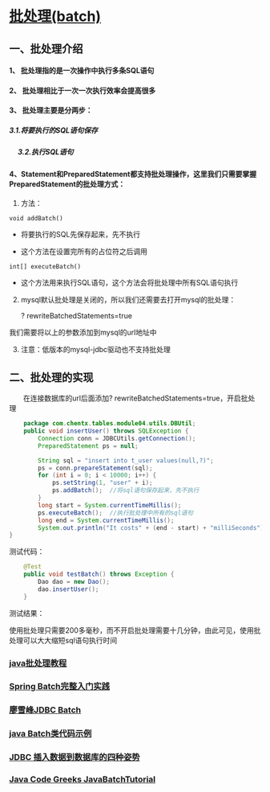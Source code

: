 # [批处理(batch)](https://www.cnblogs.com/java-zmj/p/8000605.html)
## 一、批处理介绍
#### 1、 批处理指的是一次操作中执行多条SQL语句
#### 2、 批处理相比于一次一次执行效率会提高很多
#### 3、 批处理主要是分两步：
#####       3.1.将要执行的SQL语句保存
##### 　     3.2.执行SQL语句
#### 4、Statement和PreparedStatement都支持批处理操作，这里我们只需要掌握PreparedStatement的批处理方式：
1) 方法：

`void addBatch()`

   - 将要执行的SQL先保存起来，先不执行

   - 这个方法在设置完所有的占位符之后调用

    int[] executeBatch()

   - 这个方法用来执行SQL语句，这个方法会将批处理中所有SQL语句执行

2) mysql默认批处理是关闭的，所以我们还需要去打开mysql的批处理：

    ? rewriteBatchedStatements=true

我们需要将以上的参数添加到mysql的url地址中

3)  注意：低版本的mysql-jdbc驱动也不支持批处理

## 二、批处理的实现
　　在连接数据库的url后面添加? rewriteBatchedStatements=true，开启批处理

```java
    package com.chentx.tables.module04.utils.DBUtil;
    public void insertUser() throws SQLException {
        Connection conn = JDBCUtils.getConnection();
        PreparedStatement ps = null;

        String sql = "insert into t_user values(null,?)";
        ps = conn.prepareStatement(sql);
        for (int i = 0; i < 10000; i++) {
            ps.setString(1, "user" + i);
            ps.addBatch();  //将sql语句保存起来，先不执行
        }
        long start = System.currentTimeMillis();
        ps.executeBatch();  //执行批处理中所有的sql语句
        long end = System.currentTimeMillis();
        System.out.println("It costs" + (end - start) + "milliSeconds");
}

```




测试代码：

```java
    @Test
    public void testBatch() throws Exception {
        Dao dao = new Dao();
        dao.insertUser();
    }
```
测试结果：

使用批处理只需要200多毫秒，而不开启批处理需要十几分钟，由此可见，使用批处理可以大大缩短sql语句执行时间



### [java批处理教程](https://blog.csdn.net/dnc8371/article/details/106701790)
### [Spring Batch完整入门实践](https://segmentfault.com/a/1190000016278038)
### [廖雪峰JDBC Batch](https://www.liaoxuefeng.com/wiki/1252599548343744/1322290857902113)
### [java Batch类代码示例](https://vimsky.com/examples/detail/java-class-org.apache.hadoop.hbase.client.coprocessor.Batch.html)
### [JDBC 插入数据到数据库的四种姿势](https://huaweicloud.csdn.net/63355f74d3efff3090b548e4.html?spm=1001.2101.3001.6650.1&utm_medium=distribute.pc_relevant.none-task-blog-2%7Edefault%7EBlogCommendFromBaidu%7Eactivity-1-125930870-blog-79742718.pc_relevant_vip_default&depth_1-utm_source=distribute.pc_relevant.none-task-blog-2%7Edefault%7EBlogCommendFromBaidu%7Eactivity-1-125930870-blog-79742718.pc_relevant_vip_default&utm_relevant_index=2#devmenu8)
### [Java Code Greeks JavaBatchTutorial](https://www.javacodegeeks.com/2018/05/java-batch-tutorial.html)

